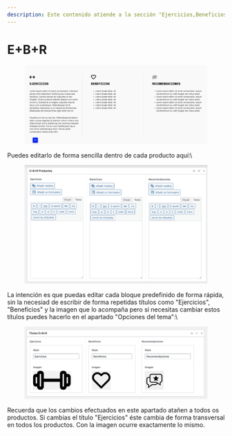 ```yaml
---
description: Este contenido atiende a la sección "Ejercicios,Beneficios y Recomendaciones"
---
```


# E+B+R

<figure><img src="../../../.gitbook/assets/image.png" alt=""><figcaption></figcaption></figure>

Puedes editarlo de forma sencilla dentro de cada producto aquí:\


<figure><img src="../../../.gitbook/assets/image (1).png" alt=""><figcaption></figcaption></figure>

La intención es que puedas editar cada bloque predefinido de forma rápida, sin la necesiad de escribir de forma repetidas títulos como "Ejercicios", "Beneficios" y la imagen que lo acompaña pero si necesitas cambiar estos títulos puedes hacerlo en el apartado "Opciones del tema":\


<figure><img src="../../../.gitbook/assets/image (2).png" alt=""><figcaption></figcaption></figure>

Recuerda que los cambios efectuados en este apartado atañen a todos os productos. Si cambias el título "Ejercicios" éste cambia de forma transversal en todos los productos. Con la imagen ocurre exactamente lo mismo.

